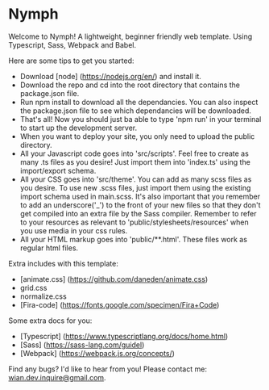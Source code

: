 # Nymph


Welcome to Nymph! A lightweight, beginner friendly web template. Using Typescript, Sass, Webpack and Babel.


Here are some tips to get you started:

- Download [node] (https://nodejs.org/en/) and install it.
- Download the repo and cd into the root directory that contains the package.json file.
- Run npm install to download all the dependancies. You can also inspect the package.json file to see which dependancies will be downloaded.
- That's all! Now you should just ba able to type 'npm run' in your terminal to start up the development server.
- When you want to deploy your site, you only need to upload the public directory.
- All your Javascript code goes into 'src/scripts'. Feel free to create as many .ts files as you desire! Just import them into 'index.ts' using the import/export schema.
- All your CSS goes into 'src/theme'. You can add as many scss files as you desire. To use new .scss files, just import them using the existing import schema used in main.scss. It's also important that you remember to add an underscore('_') to the front of your new files so that they don't get compiled into an extra file by the Sass compiler. Remember to refer to your resources as relevant to 'public/stylesheets/resources' when you use media in your css rules. 
- All your HTML markup goes into 'public/**.html'. These files work as regular html files.


Extra includes with this template:

- [animate.css] (https://github.com/daneden/animate.css)
- grid.css
- normalize.css
- [Fira-code] (https://fonts.google.com/specimen/Fira+Code)


Some extra docs for you:

- [Typescript] (https://www.typescriptlang.org/docs/home.html)
- [Sass] (https://sass-lang.com/guidel)
- [Webpack] (https://webpack.js.org/concepts/)

Find any bugs? I'd like to hear from you! Please contact me: wian.dev.inquire@gmail.com.